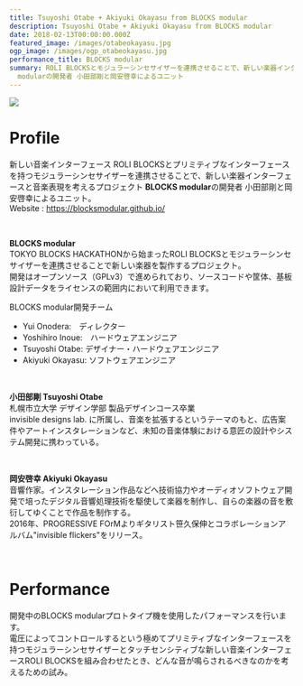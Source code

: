```yaml
---
title: Tsuyoshi Otabe + Akiyuki Okayasu from BLOCKS modular
description: Tsuyoshi Otabe + Akiyuki Okayasu from BLOCKS modular
date: 2018-02-13T00:00:00.000Z
featured_image: /images/otabeokayasu.jpg
ogp_image: /images/ogp_otabeokayasu.jpg
performance_title: BLOCKS modular
summary: ROLI BLOCKSとモジュラーシンセサイザーを連携させることで、新しい楽器インターフェースと音楽表現を考えるプロジェクト BLOCKS
  modularの開発者 小田部剛と岡安啓幸によるユニット
---
```

![](/images/OtabeOkayasu.jpg)
# Profile
新しい音楽インターフェース ROLI BLOCKSとプリミティブなインターフェースを持つモジュラーシンセサイザーを連携させることで、新しい楽器インターフェースと音楽表現を考えるプロジェクト **BLOCKS modular**の開発者 小田部剛と岡安啓幸によるユニット。  
Website : https://blocksmodular.github.io/  

</br>

**BLOCKS modular**  
TOKYO BLOCKS HACKATHONから始まったROLI BLOCKSとモジュラーシンセサイザーを連携させることで新しい楽器を製作するプロジェクト。  
開発はオープンソース（GPLv3）で進められており、ソースコードや筐体、基板設計データをライセンスの範囲内において利用できます。  

BLOCKS modular開発チーム  
- Yui Onodera:　ディレクター  
- Yoshihiro Inoue:　ハードウェアエンジニア  
- Tsuyoshi Otabe: デザイナー・ハードウェアエンジニア  
- Akiyuki Okayasu: ソフトウェアエンジニア  

</br>

**小田部剛 Tsuyoshi Otabe**   
札幌市立大学 デザイン学部 製品デザインコース卒業  
invisible designs lab. に所属し、音楽を拡張するというテーマのもと、広告案件やアートインスタレーションなど、未知の音楽体験における意匠の設計やシステム開発に携わっている。  

</br>

**岡安啓幸 Akiyuki Okayasu**  
音響作家。インスタレーション作品などへ技術協力やオーディオソフトウェア開発で培ったデジタル音響処理技術を駆使して楽器を制作し、自らの楽器の音を敷衍してゆくことで作品を制作する。  
2016年、PROGRESSIVE FOrMよりギタリスト笹久保伸とコラボレーションアルバム"invisible flickers"をリリース。  

</br>

# Performance
開発中のBLOCKS modularプロトタイプ機を使用したパフォーマンスを行います。  
電圧によってコントロールするという極めてプリミティブなインターフェースを持つモジュラーシンセサイザーとタッチセンシティブな新しい音楽インターフェースROLI BLOCKSを組み合わせたとき、どんな音が鳴らされるべきなのかを考えるための試み。  
